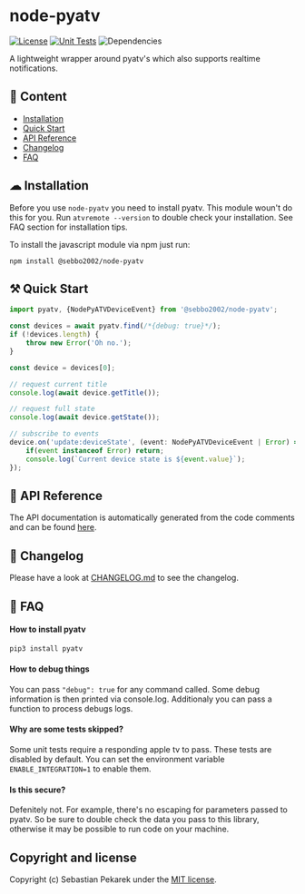 # node-pyatv

[![License](https://img.shields.io/badge/license-MIT-blue.svg?style=flat-square)](LICENSE)
[![Unit Tests](https://img.shields.io/github/workflow/status/sebbo2002/node-pyatv/Release/main?style=flat-square)](https://github.com/sebbo2002/node-pyatv/actions?query=workflow%3ARelease+branch%3Amain)
![Dependencies](https://img.shields.io/depfu/sebbo2002/node-pyatv?style=flat-square)

A lightweight wrapper around pyatv's which also supports realtime notifications.


## 📝 Content
- [Installation](#-installation)
- [Quick Start](#-quick-start)
- [API Reference](#-api-reference)
- [Changelog](https://github.com/sebbo2002/node-pyatv/blob/main/CHANGELOG.md)
- [FAQ](#-faq)


## ☁ Installation

Before you use `node-pyatv` you need to install pyatv. This module woun't do this for you. Run `atvremote --version` to
double check your installation. See FAQ section for installation tips.

To install the javascript module via npm just run:

	npm install @sebbo2002/node-pyatv


## ⚒ Quick Start

```typescript
import pyatv, {NodePyATVDeviceEvent} from '@sebbo2002/node-pyatv';

const devices = await pyatv.find(/*{debug: true}*/);
if (!devices.length) {
    throw new Error('Oh no.');
}

const device = devices[0];

// request current title
console.log(await device.getTitle());

// request full state
console.log(await device.getState());

// subscribe to events
device.on('update:deviceState', (event: NodePyATVDeviceEvent | Error) => {
    if(event instanceof Error) return;
    console.log(`Current device state is ${event.value}`);
});
```


## 📑 API Reference

The API documentation is automatically generated from the code comments and can be found
[here](https://sebbo2002.github.io/node-pyatv/main/reference/classes/nodepyatvinstance.html).


## 📑 Changelog

Please have a look at [CHANGELOG.md](https://github.com/sebbo2002/node-pyatv/blob/main/CHANGELOG.md) to see the changelog.


## 🤨 FAQ

#### How to install pyatv

```bash
pip3 install pyatv
```


#### How to debug things

You can pass `"debug": true` for any command called. Some debug information is then printed via console.log. Additionaly
you can pass a function to process debugs logs.


#### Why are some tests skipped?

Some unit tests require a responding apple tv to pass. These tests are disabled by default. You can set the environment
variable `ENABLE_INTEGRATION=1` to enable them.


#### Is this secure?

Defenitely not. For example, there's no escaping for parameters passed to pyatv. So be sure to double check the data you
pass to this library, otherwise it may be possible to run code on your machine.


## Copyright and license

Copyright (c) Sebastian Pekarek under the [MIT license](LICENSE).
